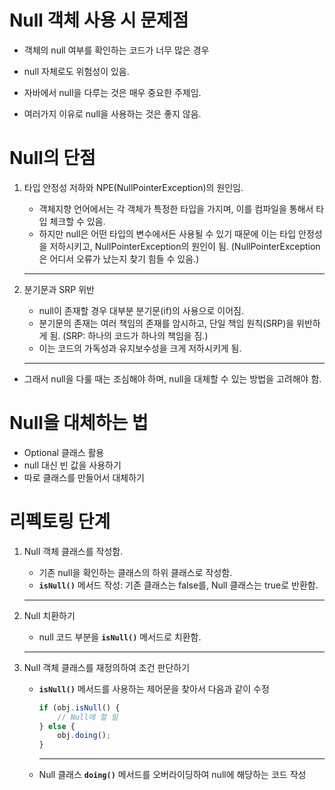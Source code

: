 # Null 객체 사용 시 문제점

- 객체의 null 여부를 확인하는 코드가 너무 많은 경우
- null 자체로도 위험성이 있음.
    
- 자바에서 null을 다루는 것은 매우 중요한 주제임.
- 여러가지 이유로 null을 사용하는 것은 좋지 않음.

# Null의 단점

1. 타입 안정성 저하와 NPE(NullPointerException)의 원인임.
    - 객체지향 언어에서는 각 객체가 특정한 타입을 가지며, 이를 컴파일을 통해서 타입 체크할 수 있음.
    - 하지만 null은 어떤 타입의 변수에서든 사용될 수 있기 때문에 이는 타입 안정성을 저하시키고, NullPointerException의 원인이 됨.
    (NullPointerException은 어디서 오류가 났는지 찾기 힘들 수 있음.)
    
    ---
    
2. 분기문과 SRP 위반
    - null이 존재할 경우 대부분 분기문(if)의 사용으로 이어짐.
    - 분기문의 존재는 여러 책임의 존재를 암시하고, 단일 책임 원칙(SRP)을 위반하게 됨.
    (SRP: 하나의 코드가 하나의 책임을 짐.)
    - 이는 코드의 가독성과 유지보수성을 크게 저하시키게 됨.
    
    ---
    
- 그래서 null을 다룰 때는 조심해야 하며, null을 대체할 수 있는 방법을 고려해야 함.

# Null을 대체하는 법

- Optional 클래스 활용
- null 대신 빈 값을 사용하기
- 따로 클래스를 만들어서 대체하기

# 리펙토링 단계

1. Null 객체 클래스를 작성함.
    - 기존 null을 확인하는 클래스의 하위 클래스로 작성함.
    - **`isNull()`** 메서드 작성: 기존 클래스는 false를, Null 클래스는 true로 반환함.
    
    ---
    
2. Null 치환하기
    - null 코드 부분을 **`isNull()`** 메서드로 치환함.
    
    ---
    
3. Null 객체 클래스를 재정의하여 조건 판단하기
    - **`isNull()`** 메서드를 사용하는 제어문을 찾아서 다음과 같이 수정
        
        ```jsx
        if (obj.isNull() {
        	// Null에 할 일
        } else {
        	obj.doing();
        }
        ```
        
        ---
        
    - Null 클래스 **`doing()`** 메서드를 오버라이딩하여 null에 해당하는 코드 작성

